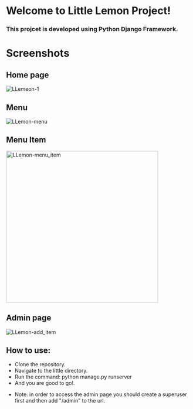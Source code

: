 # Welcome to Little Lemon Project!

### This projcet is developed using Python Django Framework.

# Screenshots

## Home page
![LLemeon-1](https://github.com/user-attachments/assets/1fbf18c4-455a-4f5b-bb5f-d8b371a9a1d7)

## Menu
![LLemon-menu](https://github.com/user-attachments/assets/0d161f46-daf8-474b-ac36-730bc44b7a80)

## Menu Item
<img width="414" alt="LLemon-menu_item" src="https://github.com/user-attachments/assets/d166fe23-7cf5-4f4e-b138-83d2671f8209">

## Admin page
![LLemon-add_item](https://github.com/user-attachments/assets/6d893fa5-c7e5-4acd-93b6-6aae98f95759)

## How to use:
- Clone the repository.
- Navigate to the little directory.
- Run the command: python manage.py runserver
- And you are good to go!.
* Note: in order to access the admin page you should create a superuser first and then add "/admin" to the url.
